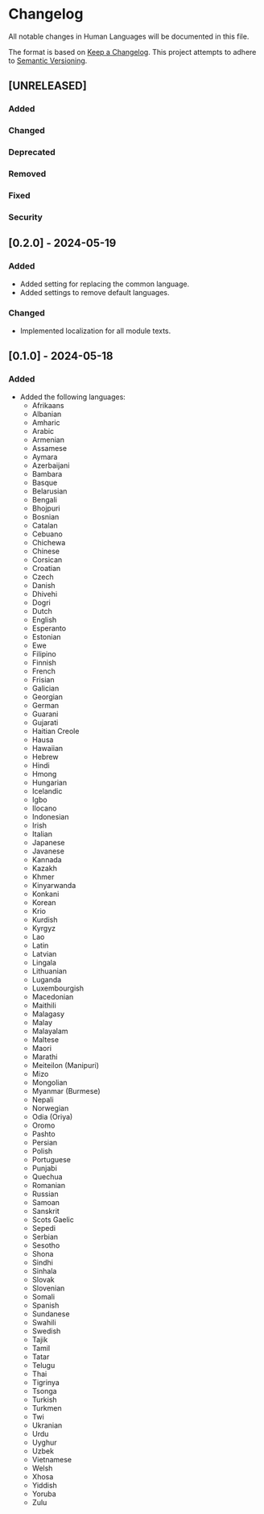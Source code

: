 # Changelog

All notable changes in Human Languages will be documented in this file.

The format is based on [Keep a Changelog](https://keepachangelog.com/en/1.0.0/).
This project attempts to adhere to [Semantic Versioning](https://semver.org/spec/v2.0.0.html).

## [UNRELEASED]

### Added



### Changed



### Deprecated



### Removed



### Fixed



### Security



## [0.2.0] - 2024-05-19

### Added

- Added setting for replacing the common language.
- Added settings to remove default languages.

### Changed

- Implemented localization for all module texts.

## [0.1.0] - 2024-05-18

### Added

- Added the following languages:
  - Afrikaans
  - Albanian
  - Amharic
  - Arabic
  - Armenian
  - Assamese
  - Aymara
  - Azerbaijani
  - Bambara
  - Basque
  - Belarusian
  - Bengali
  - Bhojpuri
  - Bosnian
  - Catalan
  - Cebuano
  - Chichewa
  - Chinese
  - Corsican
  - Croatian
  - Czech
  - Danish
  - Dhivehi
  - Dogri
  - Dutch
  - English
  - Esperanto
  - Estonian
  - Ewe
  - Filipino
  - Finnish
  - French
  - Frisian
  - Galician
  - Georgian
  - German
  - Guarani
  - Gujarati
  - Haitian Creole
  - Hausa
  - Hawaiian
  - Hebrew
  - Hindi
  - Hmong
  - Hungarian
  - Icelandic
  - Igbo
  - Ilocano
  - Indonesian
  - Irish
  - Italian
  - Japanese
  - Javanese
  - Kannada
  - Kazakh
  - Khmer
  - Kinyarwanda
  - Konkani
  - Korean
  - Krio
  - Kurdish
  - Kyrgyz
  - Lao
  - Latin
  - Latvian
  - Lingala
  - Lithuanian
  - Luganda
  - Luxembourgish
  - Macedonian
  - Maithili
  - Malagasy
  - Malay
  - Malayalam
  - Maltese
  - Maori
  - Marathi
  - Meiteilon (Manipuri)
  - Mizo
  - Mongolian
  - Myanmar (Burmese)
  - Nepali
  - Norwegian
  - Odia (Oriya)
  - Oromo
  - Pashto
  - Persian
  - Polish
  - Portuguese
  - Punjabi
  - Quechua
  - Romanian
  - Russian
  - Samoan
  - Sanskrit
  - Scots Gaelic
  - Sepedi
  - Serbian
  - Sesotho
  - Shona
  - Sindhi
  - Sinhala
  - Slovak
  - Slovenian
  - Somali
  - Spanish
  - Sundanese
  - Swahili
  - Swedish
  - Tajik
  - Tamil
  - Tatar
  - Telugu
  - Thai
  - Tigrinya
  - Tsonga
  - Turkish
  - Turkmen
  - Twi
  - Ukranian
  - Urdu
  - Uyghur
  - Uzbek
  - Vietnamese
  - Welsh
  - Xhosa
  - Yiddish
  - Yoruba
  - Zulu
